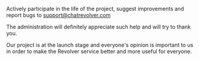 Actively participate in the life of the project, suggest improvements and report bugs to support@chatrevolver.com

The administration will definitely appreciate such help and will try to thank you.

Our project is at the launch stage and everyone's opinion is important to us in order to make the Revolver service better and more useful for everyone.
